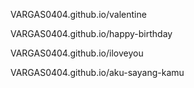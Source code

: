 VARGAS0404.github.io/valentine

VARGAS0404.github.io/happy-birthday

VARGAS0404.github.io/iloveyou

VARGAS0404.github.io/aku-sayang-kamu
